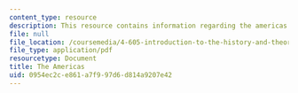 ```yaml
---
content_type: resource
description: This resource contains information regarding the americas.
file: null
file_location: /coursemedia/4-605-introduction-to-the-history-and-theory-of-architecture-spring-2012/0954ec2ce861a7f997d6d814a9207e42_MIT4_605S12_lec15.pdf
file_type: application/pdf
resourcetype: Document
title: The Americas
uid: 0954ec2c-e861-a7f9-97d6-d814a9207e42
---
```

